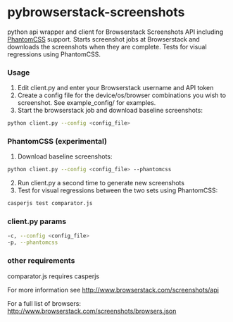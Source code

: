 pybrowserstack-screenshots
==========================

python api wrapper and client for Browserstack Screenshots API including [PhantomCSS](https://github.com/huddle/phantomCSS) support.
Starts screenshot jobs at Browserstack and downloads the screenshots when they are complete.
Tests for visual regressions using PhantomCSS.

### Usage

1. Edit client.py and enter your Browserstack username and API token
2. Create a config file for the device/os/browser combinations you wish to screenshot. See example_config/ for examples.
3. Start the browserstack job and download baseline screenshots:
```bash
python client.py --config <config_file>
```

### PhantomCSS (experimental)
1. Download baseline screenshots:
```bash
python client.py --config <config_file> --phantomcss
```
2. Run client.py a second time to generate new screenshots
3. Test for visual regressions between the two sets using PhantomCSS: 
```bash
casperjs test comparator.js
```

### client.py params
```bash
-c, --config <config_file>
-p, --phantomcss
```

### other requirements
comparator.js requires casperjs

For more information see http://www.browserstack.com/screenshots/api

For a full list of browsers: http://www.browserstack.com/screenshots/browsers.json